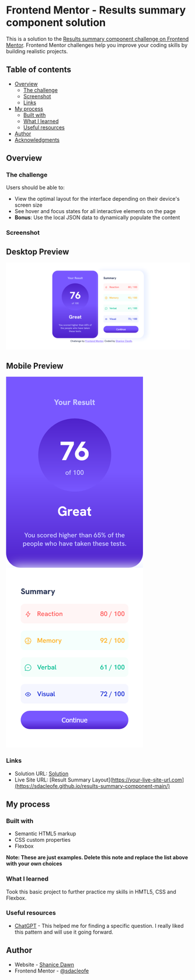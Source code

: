 # Frontend Mentor - Results summary component solution

This is a solution to the [Results summary component challenge on Frontend Mentor](https://www.frontendmentor.io/challenges/results-summary-component-CE_K6s0maV). Frontend Mentor challenges help you improve your coding skills by building realistic projects. 

## Table of contents

- [Overview](#overview)
  - [The challenge](#the-challenge)
  - [Screenshot](#screenshot)
  - [Links](#links)
- [My process](#my-process)
  - [Built with](#built-with)
  - [What I learned](#what-i-learned)
  - [Useful resources](#useful-resources)
- [Author](#author)
- [Acknowledgments](#acknowledgments)

## Overview

### The challenge

Users should be able to:

- View the optimal layout for the interface depending on their device's screen size
- See hover and focus states for all interactive elements on the page
- **Bonus**: Use the local JSON data to dynamically populate the content

### Screenshot

Desktop Preview
---------------
![](./assets/images/desktop.png)

Mobile Preview
---------------
![](./assets/images/mobile.png)

### Links

- Solution URL: [Solution](https://www.frontendmentor.io/solutions/results-summary-component-MefqDhfSVB)
- Live Site URL: [Result Summary Layout](https://your-live-site-url.com](https://sdacleofe.github.io/results-summary-component-main/)

## My process

### Built with

- Semantic HTML5 markup
- CSS custom properties
- Flexbox

**Note: These are just examples. Delete this note and replace the list above with your own choices**

### What I learned

Took this basic project to further practice my skills in HMTL5, CSS and Flexbox.


### Useful resources

- [ChatGPT](https://chat.openai.com/) - This helped me for finding a specific question. I really liked this pattern and will use it going forward.

## Author

- Website - [Shanice Dawn](https://sdacleofe.github.io/about-me/)
- Frontend Mentor - [@sdacleofe](https://www.frontendmentor.io/profile/sdacleofe)
